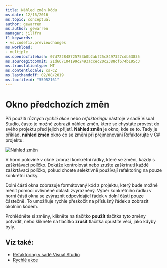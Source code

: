 ```yaml
---
title: Náhled změn kódu
ms.date: 12/16/2016
ms.topic: conceptual
author: gewarren
ms.author: gewarren
manager: jillfra
f1_keywords:
- vs.codefix.previewchanges
ms.workload:
- multiple
ms.openlocfilehash: 07d722848725753b0b2abf25c8497327cdb53835
ms.sourcegitcommit: 21d667104199c2493accec20c2388cf674b195c3
ms.translationtype: MT
ms.contentlocale: cs-CZ
ms.lasthandoff: 02/08/2019
ms.locfileid: "55952161"
---
```

# <a name="preview-changes-window"></a>Okno předchozích změn

Při použití různých *rychlé akce* nebo *refaktoringu* nástroje v sadě Visual Studio, často je možné zobrazit náhled změn, které se chystáte provést do svého projektu před jejich přijetí. **Náhled změn** je okno, kde se to.  Tady je příklad, **náhled změn** okno co se změní při přejmenování Refaktorujte v C# projektu:

![Náhled změn](media/previewchanges.png)

V horní polovině v okně zobrazí konkrétní řádky, které se změní, každý s zaškrtávací políčko. Dokáže kontrolovat nebo zrušte zaškrtnutí každé zaškrtávací políčko, pokud chcete selektivně používají refaktoring na pouze konkrétní řádky.

Dolní části okna zobrazuje formátovaný kód z projektu, který bude možné měnit pomocí ovlivněné oblasti zvýrazněný. Výběr konkrétního řádku v horní části okna se zvýraznit odpovídající řádek v dolní části pouze částečně. To umožňuje rychle přeskočit na příslušný řádek a zobrazit okolním kódem.

Prohlédněte si změny, klikněte na tlačítko **použít** tlačítka tyto změny potvrdit, nebo klikněte na tlačítko **zrušit** tlačítka opustíte věci, jako kdyby byly.

## <a name="see-also"></a>Viz také:

- [Refaktoring v sadě Visual Studio](../ide/refactoring-in-visual-studio.md)
- [Rychlé akce](../ide/quick-actions.md)
